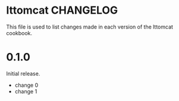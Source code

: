# lttomcat CHANGELOG

This file is used to list changes made in each version of the lttomcat cookbook.

# 0.1.0

Initial release.

- change 0
- change 1

